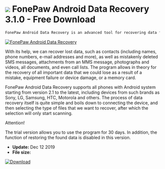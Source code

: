 # ![](https://cdn.softexe.net/static/icon/1/fonepaw-android-data-recovery-9285.png) FonePaw Android Data Recovery 3.1.0 - Free Download

```sh
FonePaw Android Data Recovery is an advanced tool for recovering data from smartphones running under the control of Android. The application is distinguished by a relatively simple operation and a clear graphical interface.
```
[![FonePaw Android Data Recovery](https://gallery.dpcdn.pl/imgc/Tools/60261/g_-_420x350_1.5_-_x20150722190629_0.png)](https://softexe.net/win/hobbies-lifestyle/mobile/fonepaw-android-data-recovery:abhe.html)

With its help, we can recover lost data, such as contacts (including names, phone numbers, e-mail addresses and more), as well as mistakenly deleted SMS messages, attachments from an MMS message, photographs and videos, all documents, and even call lists. The program allows in theory for the recovery of all important data that we could lose as a result of a mistake, equipment failure or device damage, or a memory card.
 
 FonePaw Android Data Recovery supports all phones with Android system starting from version 2.1 to the latest, including devices from such brands as Sony, LG, Samsung, HTC, Motorola and others. The process of data recovery itself is quite simple and boils down to connecting the device, and then selecting the type of files that we want to recover, after which the selection will only start scanning.
 
 Attention!
 
 The trial version allows you to use the program for 30 days. In addition, the function of restoring the found data is disabled in this version.


- **Update:** Dec 12 2019
- **File size:** 

[![Download](https://cdn.softexe.net/static/img/download.png)](https://softexe.net/win/hobbies-lifestyle/mobile/fonepaw-android-data-recovery:abhe.html)

